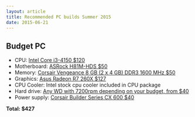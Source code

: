 ```yaml
---
layout: article
title: Recommended PC builds Summer 2015
date: 2015-06-21
---
```


Budget PC
---------

* CPU: [Intel Core i3-4150 $120][1]
* Motherboard: [ASRock H81M-HDS $50][2]
* Memory: [Corsair Vengeance 8 GB (2 x 4 GB) DDR3 1600 MHz $50][3]
* Graphics: [Asus Radeon R7 260X $127][4]
* CPU Cooler: Intel stock cpu cooler included in CPU package
* Hard drive: [Any WD with 7200rpm depending on your budget, from $40][5]
* Power supply: [Corsair Builder Series CX 600 $40][6]

**Total: $427**





[1]: http://wheretobuy.apphb.com/us/Intel%20Core%20i3-4150
[2]: http://wheretobuy.apphb.com/us/ASRock%20H81M-HDS
[3]: http://wheretobuy.apphb.com/us/Corsair%20Vengeance%208%20GB%20%282%20x%204%20GB%29%20DDR3%201600%20MHz
[4]: http://wheretobuy.apphb.com/us/Asus%20Radeon%20R7%20260X
[5]: http://wheretobuy.apphb.com/us/WD%207200rpm
[6]: http://wheretobuy.apphb.com/us/Corsair%20Builder%20Series%20CX%20600